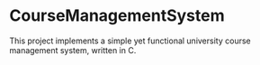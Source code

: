# CourseManagementSystem
This project implements a simple yet functional university course management system, written in C.
